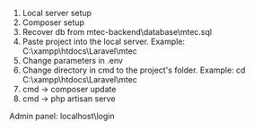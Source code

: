 1. Local server setup
2. Composer setup
3. Recover db from mtec-backend\database\mtec.sql
4. Paste project into the local server. Example: C:\xampp\htdocs\Laravel\mtec
5. Change parameters in .env
6. Change directory in cmd to the project's folder. Example: cd C:\xampp\htdocs\Laravel\mtec
7. cmd -> composer update
8. cmd -> php artisan serve

Admin panel: localhost\login

